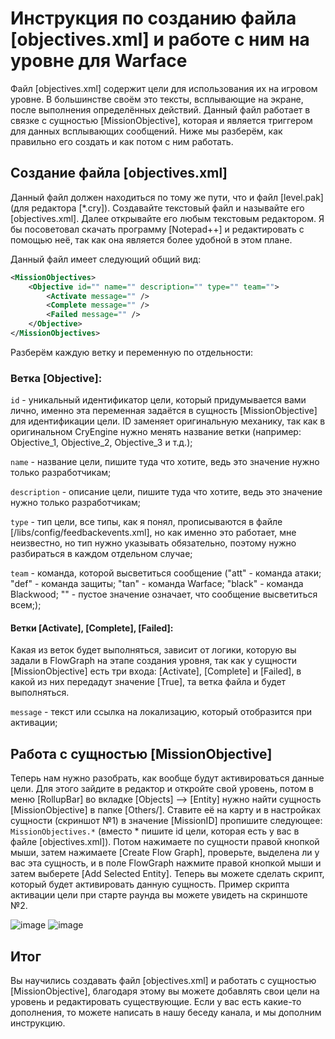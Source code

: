 # Инструкция по созданию файла \[objectives.xml\] и работе с ним на уровне для Warface

Файл \[objectives.xml\] содержит цели для использования их на игровом уровне. В большинстве своём это тексты, всплывающие на экране, после выполнения определённых действий. Данный файл работает в связке с сущностью \[MissionObjective\], которая и является триггером для данных всплывающих сообщений. Ниже мы разберём, как правильно его создать и как потом с ним работать.

## Создание файла \[objectives.xml\]

Данный файл должен находиться по тому же пути, что и файл \[level.pak\] (для редактора \[\*.cry\]). Создавайте текстовый файл и называйте его \[objectives.xml\]. Далее открывайте его любым текстовым редактором. Я бы посоветовал скачать программу \[Notepad++\] и редактировать с помощью неё, так как она является более удобной в этом плане.

Данный файл имеет следующий общий вид:

```xml
<MissionObjectives>
	<Objective id="" name="" description="" type="" team="">
		<Activate message="" />
		<Complete message="" />
		<Failed message="" />
	</Objective>
</MissionObjectives>
```

Разберём каждую ветку и переменную по отдельности:

### Ветка \[Objective\]:

```id``` - уникальный идентификатор цели, который придумывается вами лично, именно эта переменная задаётся в сущность \[MissionObjective\] для идентификации цели. ID заменяет оригинальную механику, так как в оригинальном CryEngine нужно менять название ветки (например: Objective_1, Objective_2, Objective_3 и т.д.);

```name``` - название цели, пишите туда что хотите, ведь это значение нужно только разработчикам;

```description``` - описание цели, пишите туда что хотите, ведь это значение нужно только разработчикам;

```type``` - тип цели, все типы, как я понял, прописываются в файле \[/libs/config/feedbackevents.xml\], но как именно это работает, мне неизвестно, но тип нужно указывать обязательно, поэтому нужно разбираться в каждом отдельном случае;

```team``` - команда, которой высветиться сообщение ("att" - команда атаки; "def" - команда защиты; "tan" - команда Warface; "black" - команда Blackwood; "" - пустое значение означает, что сообщение высветиться всем;);

#### Ветки \[Activate\], \[Complete\], \[Failed\]:

Какая из веток будет выполняться, зависит от логики, которую вы задали в FlowGraph на этапе создания уровня, так как у сущности \[MissionObjective\] есть три входа: \[Activate\], \[Complete\] и \[Failed\], в какой из них передадут значение \[True\], та ветка файла и будет выполняться.

```message``` - текст или ссылка на локализацию, который отобразится при активации;

## Работа с сущностью \[MissionObjective\]

Теперь нам нужно разобрать, как вообще будут активироваться данные цели. Для этого зайдите в редактор и откройте свой уровень, потом в меню \[RollupBar\] во вкладке \[Objects\] --> \[Entity\] нужно найти сущность \[MissionObjective\] в папке \[Others/\]. Ставите её на карту и в настройках сущности (скриншот №1) в значение \[MissionID\] пропишите следующее: ```MissionObjectives.*``` (вместо \* пишите id цели, которая есть у вас в файле \[objectives.xml\]). Потом нажимаете по сущности правой кнопкой мыши, затем нажимаете \[Create Flow Graph\], проверьте, выделена ли у вас эта сущность, и в поле FlowGraph нажмите правой кнопкой мыши и затем выберете \[Add Selected Entity\]. Теперь вы можете сделать скрипт, который будет активировать данную сущность. Пример скрипта активации цели при старте раунда вы можете увидеть на скриншоте №2. 

![image](https://github.com/user-attachments/assets/7f1606b5-a5b8-4020-94aa-fff04d8b9ece "Cкриншот №1")
![image](https://github.com/user-attachments/assets/9d56571c-2a3e-4a2b-974d-ac3452f41a95 "Cкриншот №2")

## Итог

Вы научились создавать файл \[objectives.xml\] и работать с сущностью \[MissionObjective\], благодаря этому вы можете добавлять свои цели на уровень и редактировать существующие. Если у вас есть какие-то дополнения, то можете написать в нашу беседу канала, и мы дополним инструкцию.
